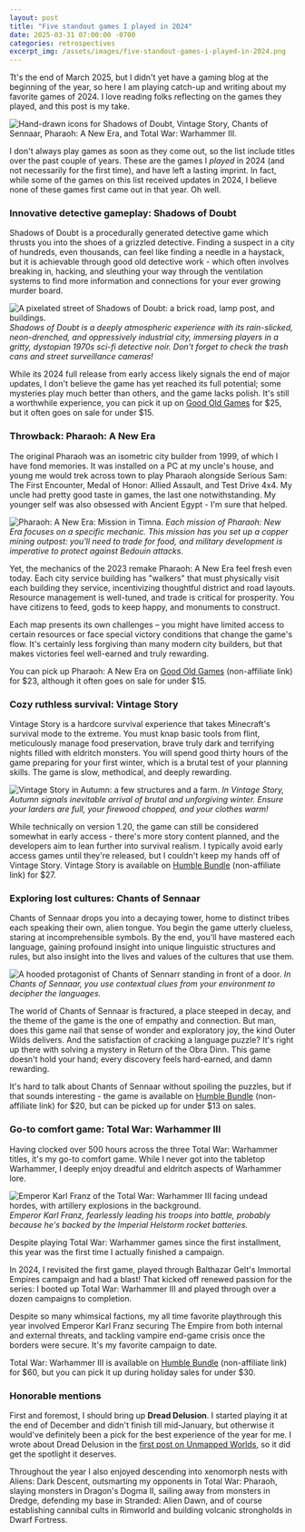 ```yaml
---
layout: post
title: "Five standout games I played in 2024"
date: 2025-03-31 07:00:00 -0700
categories: retrospectives
excerpt_img: /assets/images/five-standout-games-i-played-in-2024.png
---
```


Tt's the end of March 2025, but I didn't yet have a gaming blog at the beginning of the year, so here I am playing catch-up and writing about my favorite games of 2024. I love reading folks reflecting on the games they played, and this post is my take.

![Hand-drawn icons for Shadows of Doubt, Vintage Story, Chants of Sennaar, Pharaoh: A New Era, and Total War: Warhammer III.](/assets/images/five-standout-games-i-played-in-2024.png)

I don't always play games as soon as they come out, so the list include titles over the past couple of years. These are the games I *played* in 2024 (and not necessarily for the first time), and have left a lasting imprint. In fact, while some of the games on this list received updates in 2024, I believe none of these games first came out in that year. Oh well.

### Innovative detective gameplay: Shadows of Doubt

Shadows of Doubt is a procedurally generated detective game which thrusts you into the shoes of a grizzled detective. Finding a suspect in a city of hundreds, even thousands, can feel like finding a needle in a haystack, but it is achievable through good old detective work - which often involves breaking in, hacking, and sleuthing your way through the ventilation systems to find more information and connections for your ever growing murder board.

![A pixelated street of Shadows of Doubt: a brick road, lamp post, and buildings.](/assets/images/shadows-of-doubt-street-corner.jpg)
*Shadows of Doubt is a deeply atmospheric experience with its rain-slicked, neon-drenched, and oppressively industrial city, immersing players in a gritty, dystopian 1970s sci-fi detective noir. Don't forget to check the trash cans and street surveillance cameras!*

While its 2024 full release from early access likely signals the end of major updates, I don't believe the game has yet reached its full potential; some mysteries play much better than others, and the game lacks polish.  It's still a worthwhile experience, you can pick it up on [Good Old Games](https://www.gog.com/en/game/shadows_of_doubt) for $25, but it often goes on sale for under $15.

### Throwback: Pharaoh: A New Era

The original Pharaoh was an isometric city builder from 1999, of which I have fond memories.  It was installed on a PC at my uncle's house, and young me would trek across town to play Pharaoh alongside Serious Sam: The First Encounter, Medal of Honor: Allied Assault, and Test Drive 4x4. My uncle had pretty good taste in games, the last one notwithstanding. My younger self was also obsessed with Ancient Egypt - I'm sure that helped.

![Pharaoh: A New Era: Mission in Timna.](/assets/images/pharaoh-a-new-era-timna.jpg)
*Each mission of Pharaoh: New Era focuses on a specific mechanic. This mission has you set up a copper mining outpost: you'll need to trade for food, and military development is imperative to protect against Bedouin attacks.*

Yet, the mechanics of the 2023 remake Pharaoh: A New Era feel fresh even today. Each city service building has "walkers" that must physically visit each building they service, incentivizing thoughtful district and road layouts. Resource management is well-tuned, and trade is critical for prosperity. You have citizens to feed, gods to keep happy, and monuments to construct.

Each map presents its own challenges – you might have limited access to certain resources or face special victory conditions that change the game's flow. It's certainly less forgiving than many modern city builders, but that makes victories feel well-earned and truly rewarding.

You can pick up Pharaoh: A New Era on [Good Old Games](https://www.gog.com/en/game/pharaoh_a_new_era) (non-affiliate link) for $23, although it often goes on sale for under $15.

### Cozy ruthless survival: Vintage Story

Vintage Story is a hardcore survival experience that takes Minecraft's survival mode to the extreme. You must knap basic tools from flint, meticulously manage food preservation, brave truly dark and terrifying nights filled with eldritch monsters. You will spend good thirty hours of the game preparing for your first winter, which is a brutal test of your planning skills. The game is slow, methodical, and deeply rewarding.

![Vintage Story in Autumn: a few structures and a farm.](/assets/images/vintage-story-autumn.png)
*In Vintage Story, Autumn signals inevitable arrival of brutal and unforgiving winter. Ensure your larders are full, your firewood chopped, and your clothes warm!*

While technically on version 1.20, the game can still be considered somewhat in early access - there's more story content planned, and the developers aim to lean further into survival realism. I typically avoid early access games until they're released, but I couldn't keep my hands off of Vintage Story. Vintage Story is available on [Humble Bundle](https://www.humblebundle.com/store/vintage-story) (non-affiliate link) for $27.

### Exploring lost cultures: Chants of Sennaar

Chants of Sennaar drops you into a decaying tower, home to distinct tribes each speaking their own, alien tongue. You begin the game utterly clueless, staring at incomprehensible symbols. By the end, you'll have mastered each language, gaining profound insight into unique linguistic structures and rules, but also insight into the lives and values of the cultures that use them.

![A hooded protagonist of Chants of Sennarr standing in front of a door.](/assets/images/chants-of-sennaar-door.jpg)
*In Chants of Sennaar, you use contextual clues from your environment to decipher the languages.*

The world of Chants of Sennaar is fractured, a place steeped in decay, and the theme of the game is the one of empathy and connection. But man, does this game nail that sense of wonder and exploratory joy, the kind Outer Wilds delivers. And the satisfaction of cracking a language puzzle? It's right up there with solving a mystery in Return of the Obra Dinn. This game doesn't hold your hand; every discovery feels hard-earned, and damn rewarding.

It's hard to talk about Chants of Sennaar without spoiling the puzzles, but if that sounds interesting - the game is available on [Humble Bundle](https://www.humblebundle.com/store/chants-of-sennaar) (non-affiliate link) for $20, but can be picked up for under $13 on sales.

### Go-to comfort game: Total War: Warhammer III

Having clocked over 500 hours across the three Total War: Warhammer titles, it's my go-to comfort game. While I never got into the tabletop Warhammer, I deeply enjoy dreadful and eldritch aspects of Warhammer lore.

![Emperor Karl Franz of the Total War: Warhammer III facing undead hordes, with artillery explosions in the background.](/assets/images/total-warhammer-iii-karl-franz.jpg)
*Emperor Karl Franz, fearlessly leading his troops into battle, probably because he's backed by the Imperial Helstorm rocket batteries.*

Despite playing Total War: Warhammer games since the first installment, this year was the first time I actually finished a campaign.

In 2024, I revisited the first game, played through Balthazar Gelt's Immortal Empires campaign and had a blast! That kicked off renewed passion for the series: I booted up Total War: Warhammer III and played through over a dozen campaigns to completion.

Despite so many whimsical factions, my all time favorite playthrough this year involved Emperor Karl Franz securing The Empire from both internal and external threats, and tackling vampire end-game crisis once the borders were secure. It's my favorite campaign to date.

Total War: Warhammer III is available on [Humble Bundle](https://www.humblebundle.com/store/total-war-warhammer-iii) (non-affiliate link) for $60, but you can pick it up during holiday sales for under $30.

### Honorable mentions

First and foremost, I should bring up **Dread Delusion**. I started playing it at the end of December and didn't finish till mid-January, but otherwise it would've definitely been a pick for the best experience of the year for me. I wrote about Dread Delusion in the [first post on Unmapped Worlds](/posts/why-i-enjoyed-dread-delusion/), so it did get the spotlight it deserves.

Throughout the year I also enjoyed descending into xenomorph nests with Aliens: Dark Descent, outsmarting my opponents in Total War: Pharaoh, slaying monsters in Dragon's Dogma II, sailing away from monsters in Dredge, defending my base in Stranded: Alien Dawn, and of course establishing cannibal cults in Rimworld and building volcanic strongholds in Dwarf Fortress.
